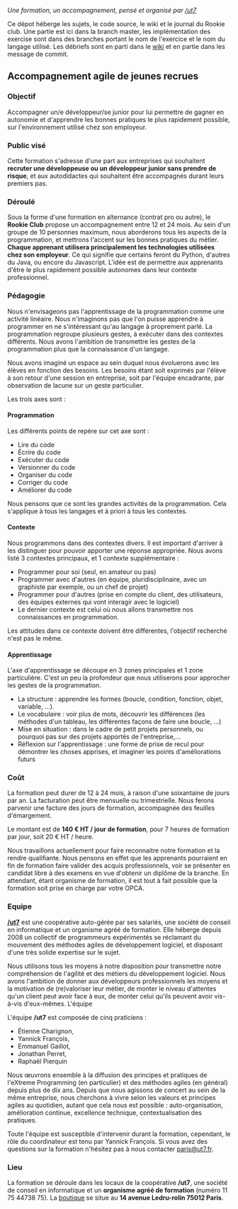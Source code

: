_Une formation, un accompagnement, pensé et organisé par [/ut7](http://ut7.fr)_

Ce dépot héberge les sujets, le code source, le wiki et le journal du Rookie
club. Une partie est ici dans la branch master, les implémentation des exercise
sont dans des branches portant le nom de l'exercice et le nom du langage
utilisé. Les débriefs sont en parti dans le
[wiki](https://github.com/ut7/rookie-club/wiki) et en partie dans les message
de commit.


## Accompagnement agile de jeunes recrues

### Objectif

Accompagner un/e développeur/se junior pour lui permettre de gagner en
autonomie et d'apprendre les bonnes pratiques le plus rapidement possible, sur
l'environnement utilisé chez son employeur.


### Public visé

Cette formation s'adresse d'une part aux entreprises qui souhaitent **recruter
une développeuse ou un développeur junior sans prendre de risque**, et aux
autodidactes qui souhaitent être accompagnés durant leurs premiers pas.


### Déroulé

Sous la forme d'une formation en alternance (contrat pro ou autre), le **Rookie
Club** propose un accompagnement entre 12 et 24 mois. Au sein d'un groupe de 10
personnes maximum, nous aborderons tous les aspects de la programmation, et
mettrons l'accent sur les bonnes pratiques du métier.  **Chaque apprenant
utilisera principalement les technologies utilisées chez son employeur**. Ce
qui signifie que certains feront du Python, d'autres du Java, ou encore du
Javascript.  L'idée est de permettre aux apprenants d'être le plus rapidement
possible autonomes dans leur contexte professionnel.


### Pédagogie

Nous n'envisageons pas l'apprentissage de la programmation comme une activité
linéaire. Nous n'imaginons pas que l'on puisse apprendre à programmer en ne
s'intéressant qu'au langage à proprement parlé. La programmation regroupe
plusieurs gestes, à exécuter dans des contextes différents. Nous avons
l'ambition de transmettre les gestes de la programmation plus que la
connaissance d'un langage.

Nous avons imaginé un espace au sein duquel nous évoluerons avec les élèves en
fonction des besoins. Les besoins étant soit exprimés par l'élève à son retour
d'une session en entreprise, soit par l'équipe encadrante, par observation de
lacune sur un geste particulier.

Les trois axes sont :

#### Programmation

Les différents points de repère sur cet axe sont :

* Lire du code
* Écrire du code
* Exécuter du code
* Versionner du code
* Organiser du code
* Corriger du code
* Améliorer du code

Nous pensons que ce sont les grandes activités de la programmation. Cela
s'applique à tous les langages et à priori à tous les contextes.


#### Contexte

Nous programmons dans des contextes divers. Il est important d'arriver à les
distinguer pour pouvoir apporter une réponse appropriée. Nous avons listé 3
contextes principaux, et 1 contexte supplémentaire :

* Programmer pour soi (seul, en amateur ou pas)
* Programmer avec d'autres (en équipe, pluridisciplinaire, avec un graphiste
  par exemple, ou un chef de projet)
* Programmer pour d'autres (prise en compte du client, des utilisateurs, des
  équipes externes qui vont interagir avec le logiciel)
* Le dernier contexte est celui où nous allons transmettre nos connaissances en
  programmation.

Les attitudes dans ce contexte doivent être différentes, l'objectif recherché
n'est pas le même.


#### Apprentissage

L'axe d'apprentissage se découpe en 3 zones principales et 1 zone particulière.
C'est un peu la profondeur que nous utiliserons pour approcher les gestes de la
programmation.


* La structure : apprendre les formes (boucle, condition, fonction, objet,
  variable, ...).
* Le vocabulaire : voir plus de mots, découvrir les différences (les méthodes
  d'un tableau, les différentes façons de faire une boucle, ...)
* Mise en situation : dans le cadre de petit projets personnels, ou pourquoi
  pas sur des projets apportés de l'entreprise,...
* Réflexion sur l'apprentissage : une forme de prise de recul pour démontrer
  les choses apprises, et imaginer les points d'améliorations futurs



### Coût

La formation peut durer de 12 à 24 mois, à raison d'une soixantaine de jours
par an. La facturation peut être mensuelle ou trimestrielle. Nous ferons
parvenir une facture des jours de formation, accompagnée des feuilles
d'émargement.

Le montant est de **140 € HT / jour de formation**, pour 7 heures de formation
par jour, soit 20 € HT / heure.

Nous travaillons actuellement pour faire reconnaitre notre formation et la
rendre qualifiante. Nous pensons en effet que les apprenants pourraient en fin
de formation faire valider des acquis professionnels, voir se présenter en
candidat libre à des examens en vue d'obtenir un diplôme de la branche. En
attendant, étant organisme de formation, il est tout à fait possible que la
formation soit prise en charge par votre OPCA.



### Equipe

[**/ut7**](http://ut7.fr) est une coopérative auto-gérée par ses salariés, une
société de conseil en informatique et un organisme agréé de formation. Elle
héberge depuis 2008 un collectif de programmeurs expérimentés se réclamant du
mouvement des méthodes agiles de développement logiciel, et disposant d'une
très solide expertise sur le sujet.

Nous utilisons tous les moyens à notre disposition pour transmettre notre
compréhension de l'agilité et des métiers du développement logiciel. Nous avons
l'ambition de donner aux développeurs professionnels les moyens et la
motivation de (re)valoriser leur métier, de monter le niveau d'attentes qu'un
client peut avoir face à eux, de monter celui qu'ils peuvent avoir vis-à-vis
d'eux-mêmes.  L'équipe

L'équipe **/ut7** est composée de cinq praticiens :

* Étienne Charignon,
* Yannick François,
* Emmanuel Gaillot,
* Jonathan Perret,
* Raphaël Pierquin

Nous œuvrons ensemble à la diffusion des principes et pratiques de l'eXtreme
Programming (en particulier) et des méthodes agiles (en général) depuis plus de
dix ans. Depuis que nous agissons de concert au sein de la même entreprise,
nous cherchons à vivre selon les valeurs et principes agiles au quotidien,
autant que cela nous est possible : auto-organisation, amélioration continue,
excellence technique, contextualisation des pratiques.


Toute l'équipe est susceptible d'intervenir durant la formation, cependant, le
rôle du coordinateur est tenu par Yannick François. Si vous avez des questions
sur la formation n'hésitez pas à nous contacter
[paris@ut7.fr](mailto:paris@ut7.fr).


### Lieu

La formation se déroule dans les locaux de la coopérative **/ut7**, une société
de conseil en informatique et un **organisme agréé de formation** (numéro 11 75
44738 75). La
[boutique](http://ut7.fr/blog/2016/06/02/passe-a-la-boutique.html) se situe au
**14 avenue Ledru-rolin 75012 Paris**.

